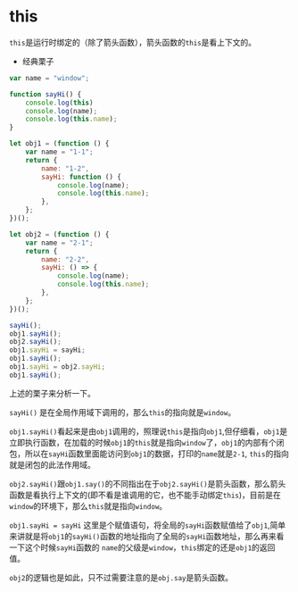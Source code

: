# this

`this`是运行时绑定的（除了箭头函数），箭头函数的`this`是看上下文的。

- 经典栗子

```js
var name = "window";

function sayHi() {
    console.log(this)
    console.log(name);
    console.log(this.name);
}

let obj1 = (function () {
    var name = "1-1";
    return {
        name: "1-2",
        sayHi: function () {
            console.log(name);
            console.log(this.name);
        },
    };
})();

let obj2 = (function () {
    var name = "2-1";
    return {
        name: "2-2",
        sayHi: () => {
            console.log(name);
            console.log(this.name);
        },
    };
})();

sayHi(); 
obj1.sayHi(); 
obj2.sayHi(); 
obj1.sayHi = sayHi;
obj1.sayHi(); 
obj1.sayHi = obj2.sayHi;
obj1.sayHi(); 
```



上述的栗子来分析一下。

`sayHi()` 是在全局作用域下调用的，那么`this`的指向就是`window`。

`obj1.sayHi()`看起来是由`obj1`调用的，照理说`this`是指向`obj1`,但仔细看，`obj1`是立即执行函数，在加载的时候`obj1`的`this`就是指向`window`了，`obj1`的内部有个闭包，所以在`sayHi`函数里面能访问到`obj1`的数据，打印的`name`就是`2-1`, `this`的指向就是闭包的此法作用域。

`obj2.sayHi()`跟`obj1.say()`的不同指出在于`obj2.sayHi()`是箭头函数，那么箭头函数是看执行上下文的(即不看是谁调用的它，也不能手动绑定`this`)，目前是在`window`的环境下，那么`this`就是指向`window`。

`obj1.sayHi = sayHi` 这里是个赋值语句，将全局的`sayHi`函数赋值给了`obj1`,简单来讲就是将`obj1`的`sayHi()`函数的地址指向了全局的`sayHi`函数地址，那么再来看一下这个时候`sayHi`函数的 `name`的父级是`window`，`this`绑定的还是`obj1`的返回值。

`obj2`的逻辑也是如此，只不过需要注意的是`obj.say`是箭头函数。

